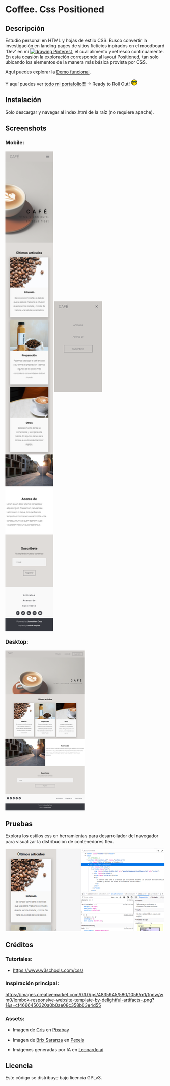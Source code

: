 # Coffee. Css Positioned

## Descripción

Estudio personal en HTML y hojas de estilo CSS. Busco convertir la investigación en landing pages de sitios ficticios inpirados en el moodboard 'Dev' en mi [<img src="https://cdn2.iconfinder.com/data/icons/social-media-2285/512/1_Pinterest_colored_svg-512.png" alt="drawing" width="15"/> Pinterest](https://pin.it/5y19mMg), el cual alimento y refresco contínuamente. En esta ocasión la exploración corresponde al layout Positioned, tan solo ubicando los elementos de la manera más básica provista por CSS.

Aquí puedes explorar la [Demo funcional](https://jonnathan-cruz.000webhostapp.com/portfolio/Coffee-CssPositioned/index.html).

Y aquí puedes ver [todo mi portafolio!!!](https://jonnathan-cruz.000webhostapp.com) -> Ready to Roll Out! <img src="assets/images/smart-glasses.png" alt="geek" width="20"/>

## Instalación

Solo descargar y navegar al index.html de la raíz (no requiere apache).

## Screenshots

### Mobile:

<img align="center" src="assets/images/screenshots/screenshot_1.png" alt="drawing" width="150"/>
<img src="assets/images/screenshots/screenshot_2.png" alt="drawing" width="150"/>


### Desktop:
<img align="center" src="assets/images/screenshots/screenshot_3.png" alt="drawing" width="250"/>


## Pruebas

Explora los estilos css en herramientas para desarrollador del navegador para visualizar la distribución de contenedores flex.

<img align="center" src="assets/images/screenshots/screenshot_4.png" alt="drawing" width="500"/>

## Créditos

### Tutoriales:

- https://www.w3schools.com/css/

### Inspiración principal:
https://images.creativemarket.com/0.1.0/ps/4835945/580/1056/m1/fpnw/wm0/lombok-responsive-website-template-by-delightful-artifacts-.png?1&s=cf4666450320a0b0ae08c358b03e4d55

### Assets:

- Imagen de <a href="https://pixabay.com/es/users/inanimalis-4325847/?utm_source=link-attribution&utm_medium=referral&utm_campaign=image&utm_content=2246468">Cris</a> en <a href="https://pixabay.com/es//?utm_source=link-attribution&utm_medium=referral&utm_campaign=image&utm_content=2246468">Pixabay</a>

- Imagen de <a href="https://www.pexels.com/@brixton/">Brix Saranza</a> en <a href="https://www.pexels.com/photo/energizing-cold-coffee-in-plastic-bottle-near-beans-4621672/">Pexels</a> 




- Imágenes generadas por IA en <a href="https://app.leonardo.ai/">Leonardo.ai</a>


## Licencia

Este código se distribuye bajo licencia GPLv3.



